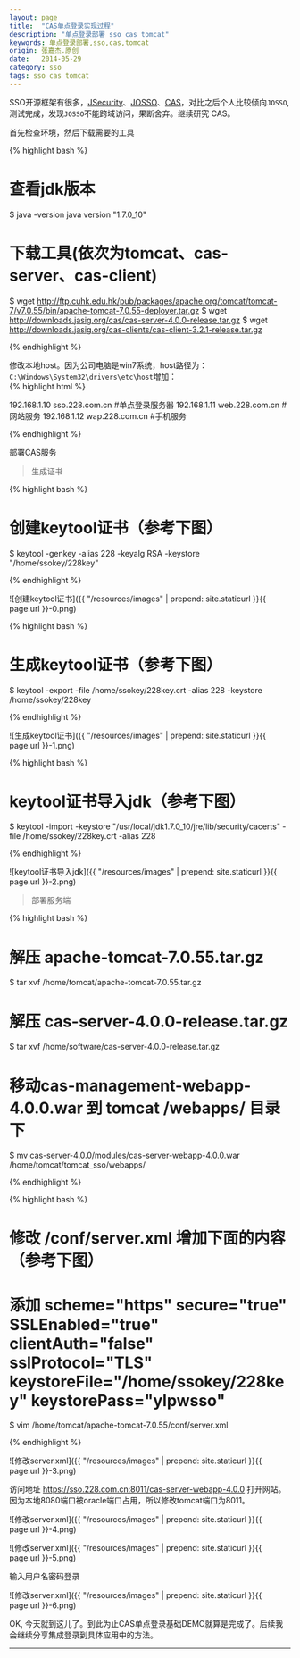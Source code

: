```yaml
---
layout: page
title:  "CAS单点登录实现过程"
description: "单点登录部署 sso cas tomcat"
keywords: 单点登录部署,sso,cas,tomcat
origin: 张嘉杰.原创
date:   2014-05-29
category: sso
tags: sso cas tomcat
---
```

SSO开源框架有很多，[JSecurity]、[JOSSO]、[CAS]，对比之后个人比较倾向`JOSSO`,测试完成，发现`JOSSO`不能跨域访问，果断舍弃。继续研究 CAS。  
<!--more-->

首先检查环境，然后下载需要的工具

{% highlight bash %}

# 查看jdk版本
$ java -version
java version "1.7.0_10"

# 下载工具(依次为tomcat、cas-server、cas-client)
$ wget http://ftp.cuhk.edu.hk/pub/packages/apache.org/tomcat/tomcat-7/v7.0.55/bin/apache-tomcat-7.0.55-deployer.tar.gz
$ wget http://downloads.jasig.org/cas/cas-server-4.0.0-release.tar.gz
$ wget http://downloads.jasig.org/cas-clients/cas-client-3.2.1-release.tar.gz

{% endhighlight %}

修改本地host。因为公司电脑是win7系统，host路径为：`C:\Windows\System32\drivers\etc\host`增加：  
{% highlight html %}

192.168.1.10 sso.228.com.cn #单点登录服务器
192.168.1.11 web.228.com.cn #网站服务
192.168.1.12 wap.228.com.cn #手机服务

{% endhighlight %}

部署CAS服务

>  生成证书

{% highlight bash %}

# 创建keytool证书（参考下图）
$ keytool -genkey -alias 228 -keyalg RSA -keystore "/home/ssokey/228key"

{% endhighlight %}

![创建keytool证书]({{ "/resources/images" | prepend: site.staticurl }}{{ page.url }}-0.png)

{% highlight bash %}

# 生成keytool证书（参考下图）
$ keytool -export -file /home/ssokey/228key.crt -alias 228 -keystore /home/ssokey/228key

{% endhighlight %}

![生成keytool证书]({{ "/resources/images" | prepend: site.staticurl }}{{ page.url }}-1.png)

{% highlight bash %}

# keytool证书导入jdk（参考下图）
$ keytool -import -keystore "/usr/local/jdk1.7.0_10/jre/lib/security/cacerts" -file /home/ssokey/228key.crt -alias 228

{% endhighlight %}

![keytool证书导入jdk]({{ "/resources/images" | prepend: site.staticurl }}{{ page.url }}-2.png)

>  部署服务端

{% highlight bash %}

# 解压 apache-tomcat-7.0.55.tar.gz       
$ tar xvf /home/tomcat/apache-tomcat-7.0.55.tar.gz
# 解压 cas-server-4.0.0-release.tar.gz     
$ tar xvf /home/software/cas-server-4.0.0-release.tar.gz
# 移动cas-management-webapp-4.0.0.war 到 tomcat  /webapps/ 目录下
$ mv cas-server-4.0.0/modules/cas-server-webapp-4.0.0.war /home/tomcat/tomcat_sso/webapps/

{% endhighlight %}


{% highlight bash %}

# 修改 /conf/server.xml 增加下面的内容（参考下图）
# 添加 scheme="https" secure="true" SSLEnabled="true" clientAuth="false" sslProtocol="TLS" keystoreFile="/home/ssokey/228key" keystorePass="ylpwsso"
$ vim /home/tomcat/apache-tomcat-7.0.55/conf/server.xml

{% endhighlight %}

![修改server.xml]({{ "/resources/images" | prepend: site.staticurl }}{{ page.url }}-3.png)

访问地址 https://sso.228.com.cn:8011/cas-server-webapp-4.0.0 打开网站。因为本地8080端口被oracle端口占用，所以修改tomcat端口为8011。

![修改server.xml]({{ "/resources/images" | prepend: site.staticurl }}{{ page.url }}-4.png)

![修改server.xml]({{ "/resources/images" | prepend: site.staticurl }}{{ page.url }}-5.png)

输入用户名密码登录

![修改server.xml]({{ "/resources/images" | prepend: site.staticurl }}{{ page.url }}-6.png)

OK, 今天就到这儿了。到此为止CAS单点登录基础DEMO就算是完成了。后续我会继续分享集成登录到具体应用中的方法。

-----------------------

[JSecurity]: http://www.jsecurity.org/
[JOSSO]: http://www.josso.org/
[CAS]: http://www.jasig.org/